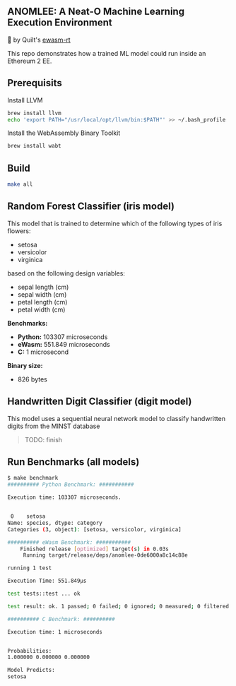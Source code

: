## ANOMLEE: A Neat-O Machine Learning Execution Environment

:muscle: by Quilt's [ewasm-rt](https://github.com/quilt/ewasm-rt)

This repo demonstrates how a trained ML model could run inside an Ethereum 2 EE.

## Prerequisits

Install LLVM

```bash
brew install llvm
echo 'export PATH="/usr/local/opt/llvm/bin:$PATH"' >> ~/.bash_profile
```

Install the WebAssembly Binary Toolkit

```bash
brew install wabt
```

## Build 

```bash
make all
```

## Random Forest Classifier (iris model)

This model that is trained to determine which of the following types of iris flowers:

- setosa
- versicolor
- virginica

 based on the following design variables:

- sepal length (cm)	
- sepal width (cm)	
- petal length (cm)	
- petal width (cm)

**Benchmarks:**
- **Python:** 103307 microseconds
- **eWasm:** 551.849 microseconds
- **C:** 1 microsecond

**Binary size:**
- 826 bytes

## Handwritten Digit Classifier (digit model)

This model uses a sequential neural network model to classify handwritten digits from the MINST database

> TODO: finish

## Run Benchmarks (all models)

```bash
$ make benchmark
########## Python Benchmark: ###########

Execution time: 103307 microseconds.


 0    setosa
Name: species, dtype: category
Categories (3, object): [setosa, versicolor, virginica] 

########## eWasm Benchmark: ###########
    Finished release [optimized] target(s) in 0.03s
     Running target/release/deps/anomlee-0de6000a8c14c88e

running 1 test

Execution Time: 551.849µs

test tests::test ... ok

test result: ok. 1 passed; 0 failed; 0 ignored; 0 measured; 0 filtered out

########## C Benchmark: ##########

Execution time: 1 microseconds


Probabilities: 
1.000000 0.000000 0.000000 

Model Predicts: 
setosa    

```

